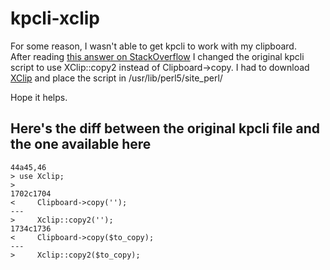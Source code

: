# kpcli-xclip
For some reason, I wasn't able to get kpcli to work with my clipboard.  
After reading [this answer on StackOverflow](http://stackoverflow.com/a/39580039) I changed the original kpcli script to use XClip::copy2 instead of Clipboard->copy. I had to download [XClip](https://www.av8n.com/security/Xclip.pm) and place the script in /usr/lib/perl5/site_perl/

Hope it helps.

## Here's the diff between the original kpcli file and the one available here

```
44a45,46
> use Xclip;
> 
1702c1704
<     Clipboard->copy('');
---
>     Xclip::copy2('');
1734c1736
<     Clipboard->copy($to_copy);
---
>     Xclip::copy2($to_copy);
```
